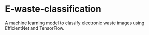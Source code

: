 # E-waste-classification
 A machine learning model to classify electronic waste images using EfficientNet and TensorFlow.
